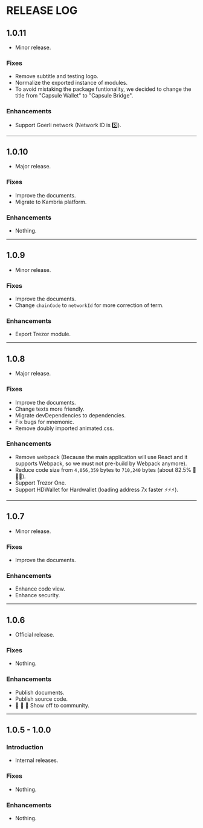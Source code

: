 # RELEASE LOG

## 1.0.11

* Minor release.

### Fixes

* Remove subtitle and testing logo.
* Normalize the exported instance of modules.
* To avoid mistaking the package funtionality, we decided to change the title from "Capsule Wallet" to "Capsule Bridge".

### Enhancements

* Support Goerli network (Network ID is 5️⃣).

---

## 1.0.10

* Major release.

### Fixes

* Improve the documents.
* Migrate to Kambria platform.

### Enhancements

* Nothing.

---

## 1.0.9

* Minor release.

### Fixes

* Improve the documents.
* Change `chainCode` to `networkId` for more correction of term.

### Enhancements

* Export Trezor module.

---

## 1.0.8

* Major release.

### Fixes

* Improve the documents.
* Change texts more friendly.
* Migrate devDependencies to dependencies.
* Fix bugs for mnemonic.
* Remove doubly imported animated.css.

### Enhancements

* Remove webpack (Because the main application will use React and it supports Webpack, so we must not pre-build by Webpack anymore).
* Reduce code size from `4,056,359` bytes to `710,240` bytes (about 82.5% 🎉🎉🎉).
* Support Trezor One.
* Support HDWallet for Hardwallet (loading address 7x faster ⚡️️️⚡️️️⚡️️️).

---

## 1.0.7

* Minor release.

### Fixes

* Improve the documents.

### Enhancements

* Enhance code view.
* Enhance security.

---

## 1.0.6

* Official release.

### Fixes

* Nothing.

### Enhancements

* Publish documents.
* Publish source code.
* 📣 📣 📣 Show off to community.

---

## 1.0.5 - 1.0.0

### Introduction

* Internal releases.

### Fixes

* Nothing.

### Enhancements

* Nothing.